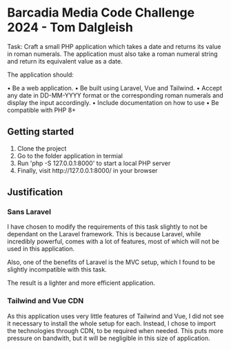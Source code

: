 # Barcadia Media Code Challenge 2024 - Tom Dalgleish

Task: Craft a small PHP application which takes a date and returns its value in roman
numerals. The application must also take a roman numeral string and return its equivalent
value as a date.

The application should:

• Be a web application.
• Be built using Laravel, Vue and Tailwind.
• Accept any date in DD-MM-YYYY format or the corresponding roman numerals and display the input accordingly.
• Include documentation on how to use
• Be compatible with PHP 8+


## Getting started

<ol>
    <li>Clone the project</li>
    <li>Go to the folder application in termial</li>
    <li>Run 'php -S 127.0.0.1:8000' to start a local PHP server</li>
    <li>Finally, visit http://127.0.0.1:8000/ in your browser</li>
</ol>

## Justification

### Sans Laravel

I have chosen to modify the requirements of this task slightly to not be dependant on the Laravel framework. This is because
Laravel, while incredibly powerful, comes with a lot of features, most of which will not be used in this application.

Also, one of the benefits of Laravel is the MVC setup, which I found to be slightly incompatible with this task.

The result is a lighter and more efficient application.

### Tailwind and Vue CDN

As this application uses very little features of Tailwind and Vue, I did not see it necessary to install the whole setup for each.
Instead, I chose to import the technologies through CDN, to be required when needed. This puts more pressure on bandwith, but it will
be negligible in this size of application. 















